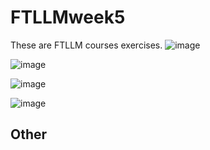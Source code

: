 # FTLLMweek5
These are FTLLM courses exercises. 
![image](https://github.com/user-attachments/assets/4b708419-16e8-4e93-932a-9558e2f927c6)

![image](https://github.com/user-attachments/assets/e93874ac-5f52-4527-85b3-64108980700d)

![image](https://github.com/user-attachments/assets/19cd909f-af2b-4173-844a-5b61d4fad510)

![image](https://github.com/user-attachments/assets/9736d3dd-631c-4f2d-8cf1-699d09353bf5)

## Other
